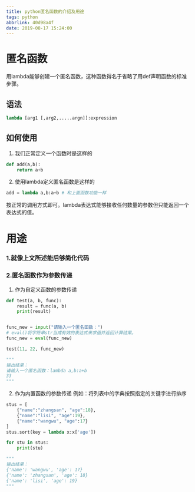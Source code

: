 ```yaml
---
title: python匿名函数的介绍及用途
tags: python
abbrlink: 40d98a4f
date: 2019-08-17 15:24:00
---
```


# 匿名函数

用lambda能够创建一个匿名函数，这种函数得名于省略了用def声明函数的标准步骤。
## 语法
```python
lambda [arg1 [,arg2,.....argn]]:expression
```
## 如何使用
1. 我们正常定义一个函数时是这样的
```python
def add(a,b):
	return a+b
```
2. 使用lambda定义匿名函数是这样的
```python
add = lambda a,b:a+b # 和上面函数功能一样
```
按正常的调用方式即可。lambda表达式能够接收任何数量的参数但只能返回一个表达式的值。
# 用途
### 1.就像上文所述能后够简化代码
### 2.匿名函数作为参数传递
1. 作为自定义函数的参数传递
```python
def test(a, b, func):
    result = func(a, b)
    print(result)


func_new = input("请输入一个匿名函数：")
# eval()将字符串str当成有效的表达式来求值并返回计算结果。
func_new = eval(func_new)

test(11, 22, func_new)

"""
输出结果：
请输入一个匿名函数：lambda a,b:a+b
33
"""
```
2. 作为内置函数的参数传递
例如：将列表中的字典按照指定的关键字进行排序
```python
stus = [
    {"name":"zhangsan", "age":18}, 
    {"name":"lisi", "age":19}, 
    {"name":"wangwu", "age":17}
]
stus.sort(key = lambda x:x['age'])

for stu in stus:
	print(stu)

"""
输出结果：
{'name': 'wangwu', 'age': 17}
{'name': 'zhangsan', 'age': 18}
{'name': 'lisi', 'age': 19}
"""
```
